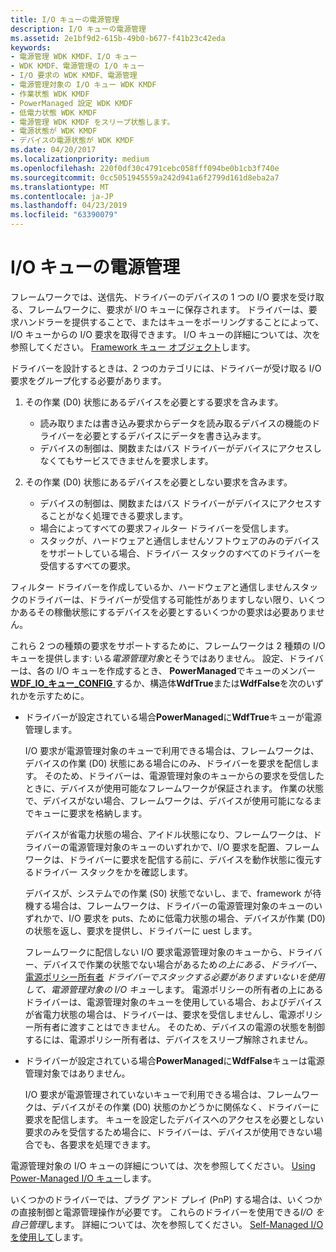 ```yaml
---
title: I/O キューの電源管理
description: I/O キューの電源管理
ms.assetid: 2e1bf9d2-615b-49b0-b677-f41b23c42eda
keywords:
- 電源管理 WDK KMDF、I/O キュー
- WDK KMDF、電源管理の I/O キュー
- I/O 要求の WDK KMDF、電源管理
- 電源管理対象の I/O キュー WDK KMDF
- 作業状態 WDK KMDF
- PowerManaged 設定 WDK KMDF
- 低電力状態 WDK KMDF
- 電源管理 WDK KMDF をスリープ状態します。
- 電源状態が WDK KMDF
- デバイスの電源状態が WDK KMDF
ms.date: 04/20/2017
ms.localizationpriority: medium
ms.openlocfilehash: 220f0df30c4791cebc058fff094be0b1cb3f740e
ms.sourcegitcommit: 0cc5051945559a242d941a6f2799d161d8eba2a7
ms.translationtype: MT
ms.contentlocale: ja-JP
ms.lasthandoff: 04/23/2019
ms.locfileid: "63390079"
---
```

# <a name="power-management-for-io-queues"></a>I/O キューの電源管理


フレームワークでは、送信先、ドライバーのデバイスの 1 つの I/O 要求を受け取る、フレームワークに、要求が I/O キューに保存されます。 ドライバーは、要求ハンドラーを提供することで、またはキューをポーリングすることによって、I/O キューからの I/O 要求を取得できます。 I/O キューの詳細については、次を参照してください。 [Framework キュー オブジェクト](framework-queue-objects.md)します。

ドライバーを設計するときは、2 つのカテゴリには、ドライバーが受け取る I/O 要求をグループ化する必要があります。

1.  その作業 (D0) 状態にあるデバイスを必要とする要求を含みます。
    -   読み取りまたは書き込み要求からデータを読み取るデバイスの機能のドライバーを必要とするデバイスにデータを書き込みます。
    -   デバイスの制御は、関数またはバス ドライバーがデバイスにアクセスしなくてもサービスできませんを要求します。

2.  その作業 (D0) 状態にあるデバイスを必要としない要求を含みます。
    -   デバイスの制御は、関数またはバス ドライバーがデバイスにアクセスすることがなく処理できる要求します。
    -   場合によってすべての要求フィルター ドライバーを受信します。
    -   スタックが、ハードウェアと通信しませんソフトウェアのみのデバイスをサポートしている場合、ドライバー スタックのすべてのドライバーを受信するすべての要求。

フィルター ドライバーを作成しているか、ハードウェアと通信しませんスタックのドライバーは、ドライバーが受信する可能性がありますしない限り、いくつかあるその稼働状態にするデバイスを必要とするいくつかの要求は必要ありません。

これら 2 つの種類の要求をサポートするために、フレームワークは 2 種類の I/O キューを提供します: いる*電源管理対象*とそうではありません。 設定、ドライバーは、各の I/O キューを作成するとき、 **PowerManaged**でキューのメンバー [ **WDF\_IO\_キュー\_CONFIG** ](https://msdn.microsoft.com/library/windows/hardware/ff552359)するか、構造体**WdfTrue**または**WdfFalse**を次のいずれかを示すために。

-   ドライバーが設定されている場合**PowerManaged**に**WdfTrue**キューが電源管理します。

    I/O 要求が電源管理対象のキューで利用できる場合は、フレームワークは、デバイスの作業 (D0) 状態にある場合にのみ、ドライバーを要求を配信します。 そのため、ドライバーは、電源管理対象のキューからの要求を受信したときに、デバイスが使用可能なフレームワークが保証されます。 作業の状態で、デバイスがない場合、フレームワークは、デバイスが使用可能になるまでキューに要求を格納します。

    デバイスが省電力状態の場合、アイドル状態になり、フレームワークは、ドライバーの電源管理対象のキューのいずれかで、I/O 要求を配置、フレームワークは、ドライバーに要求を配信する前に、デバイスを動作状態に復元するドライバー スタックをかを確認します。

    デバイスが、システムでの作業 (S0) 状態でないし、まで、framework が待機する場合は、フレームワークは、ドライバーの電源管理対象のキューのいずれかで、I/O 要求を puts、ために低電力状態の場合、デバイスが作業 (D0) の状態を返し、要求を提供し、ドライバーに uest します。

    フレームワークに配信しない I/O 要求電源管理対象のキューから、ドライバー、デバイスで作業の状態でない場合があるため*の上にある、ドライバー、* [電源ポリシー所有者](power-policy-ownership.md) *ドライバーでスタックする必要がありますいないを使用して、電源管理対象の I/O キュー*します。 電源ポリシーの所有者の上にあるドライバーは、電源管理対象のキューを使用している場合、およびデバイスが省電力状態の場合は、ドライバーは、要求を受信しませんし、電源ポリシー所有者に渡すことはできません。 そのため、デバイスの電源の状態を制御するには、電源ポリシー所有者は、デバイスをスリープ解除されません。

-   ドライバーが設定されている場合**PowerManaged**に**WdfFalse**キューは電源管理対象ではありません。

    I/O 要求が電源管理されていないキューで利用できる場合は、フレームワークは、デバイスがその作業 (D0) 状態のかどうかに関係なく、ドライバーに要求を配信します。 キューを設定したデバイスへのアクセスを必要としない要求のみを受信するため場合に、ドライバーは、デバイスが使用できない場合でも、各要求を処理できます。

電源管理対象の I/O キューの詳細については、次を参照してください。 [Using Power-Managed I/O キュー](using-power-managed-i-o-queues.md)します。

いくつかのドライバーでは、プラグ アンド プレイ (PnP) する場合は、いくつかの直接制御と電源管理操作が必要です。 これらのドライバーを使用できる*I/O を自己管理*します。 詳細については、次を参照してください。 [Self-Managed I/O を使用して](using-self-managed-i-o.md)します。

 

 






